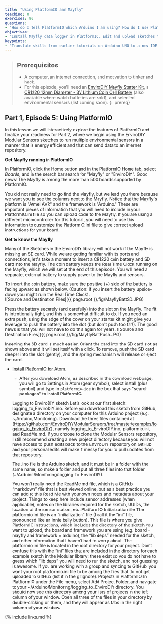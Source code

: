 ```yaml
---
title: "Using PlatformIO and Mayfly"
teaching: 0
exercises: 90
questions:
- "How do I tell PlatformIO which Arduino I am using? How do I use PlatformIO to upload a sketch to an Arduino board? How do I view and edit sketches in PlatformIO?"
objectives:
- "Install Mayfly data logger in PlatformIO. Edit and upload sketches to Mayfly. Set real time clock on Mayfly. Connect sensor to Mayfly."
keypoints:
- "Translate skills from earlier tutorials on Arduino UNO to a new IDE and different logger board."
---
```

> ## Prerequisites
>
> - A computer, an internet connection, and motivation to tinker and hack.
> - For this episode, you'll need an [EnviroDIY Mayfly Starter Kit](https://www.amazon.com/EnviroDIY-Mayfly-Arduino-Compatible-Starter/dp/B01FCVALDW), a [CR1220 12mm Diameter - 3V Lithium Coin Cell Battery](https://www.adafruit.com/product/380) (also available where watch batteries are sold), and selected environmental sensors (list coming soon).
{: .prereq}

## Part 1, Episode 5: Using PlatformIO

In this lesson we will interactively explore the features of PlatformIO and finalize your readiness for Part 2, where we begin using the EnviroDIY Modular Sensors sketches to run multiple environmental sensors in a manner that is energy efficient and that can send data to an internet repository.

**Get Mayfly running in PlatformIO**

In PlatformIO, click the Home button and in the PlatformIO Home tab, select *Boards*, and in the search bar search for "Mayfly" or "EnviroDIY". Good news! The Mayfly is among the more than 500 boards supported by PlatformIO.

You did not really need to go find the Mayfly, but we lead you there because we want you to see the columns next to the Mayfly. Notice that the Mayfly's platform is "Atmel AVR" and the framework is "Arduino." These are important pieces of information that you will need to include in your PlatformIO.ini file so you can upload code to the Mayfly. If you are using a different microcontroller for this tutorial, you will need to use this information to customize the PlatformIO.ini file to give correct upload instructions for your board.

**Get to know the Mayfly**

Many of the Sketches in the EnviroDIY library will not work if the Mayfly is missing an SD card. While we are getting familiar with its ports and connections, let's take a moment to insert a CR1220 coin battery and SD card into the Mayfly. The coin battery keeps the Real Time Clock running on the Mayfly, which we will set at the end of this episode. You will need a separate, external battery to supply power to the Mayfly and sensors.

To insert the coin battery, make sure the positive (+) side of the battery is facing upward as shown below. (Caution: if you insert the battery upside-down you might ruin the Real Time Clock).  
![Source and Destination Files]({{ page.root }}/fig/MayflyBattSD.JPG)

Press the battery securely (and carefully) into the slot on the Mayfly. The fit is intentionally tight, and this is somewhat difficult to do. If you need an extra push, using the edge of the cover on your starter kit might give you leverage to push the battery into the slot (but don't push too far!). The good news is that you will not have to do this again for years.
![Source and Destination Files]({{ page.root }}/fig/MayflyBattPush.JPG)

Inserting the SD card is much easier. Orient the card into the SD card slot as shown above and it will set itself with a click. To remove, push the SD card deeper into the slot (gently), and the spring mechanism will release or eject the card.



- [Install PlatformIO for Atom.](https://platformio.org/install/ide?install=atom)
  - After you download Atom, as described in the download webpage, you will go to Settings in Atom (gear symbol), select install (plus symbol) and type in `platformio-ide` in the box that says "search packages" to install PlatformIO.

  Logging to EnviroDIY sketch
  Let’s look at our first sketch: logging_to_EnviroDIY.ino. Before you download this sketch from GitHub, designate a directory on your computer for this Arduino project (e.g. ~/Arduino/Monitoring). Download the three files contained at (https://github.com/EnviroDIY/ModularSensors/tree/master/examples/logging_to_EnviroDIY), namely logging_to_EnviroDIY.ino, platformio.ini, and ReadMe.md. If you choose to clone the Modular Sensors repository, I still recommend creating a new project directory because you will not have access to push edits back to the EnviroDIY repository on GitHub and your personal edits will make it messy for you to pull updates from that repository.

  The .ino file is the Arduino sketch, and it must be in a folder with the same name, so make a folder and put all three files into that folder (~/Arduino/Monitoring/logging_to_EnviroDIY).

  You won’t really need the ReadMe.md file, which is a GitHub “markdown” file that is best viewed online, but as a best practice you can add to this Read Me with your own notes and metadata about your project. Things to keep here include sensor addresses (when applicable), notes on the libraries required for the sketch, UUIDs, the location of the sensor station, etc.
  PlatformIO Initialization file
  The platformio.ini file is an “initialization” file (I call it the “ini” file, pronounced like an innie belly button). This file is where you give PlatformIO instructions, which includes the directory of the sketch you want to upload, the board and framework you are using (e.g. board = mayfly and framework = arduino), the “lib deps” needed for the sketch, and other information that I haven’t had to worry about. The platformio.ini file is located in the root directory for your project. Don’t confuse this with the “ini” files that are included in the directory for each example sketch in the Modular library; these exist so you do not have to guess which “lib deps” you will need to run the sketch, and not guessing is awesome. If you are working with a group and syncing to GitHub, you want your root platformio.ini file to be among the files that do not get uploaded to GitHub (list it in the gitignore).
  Projects in PlatformIO
  In PlatfiormIO under the File menu, select Add Project Folder, and navigate to your ~/Arduino/Monitoring/logging_to_EnviroDIY directory. You should now see this directory among your lists of projects in the left column of your window. Open all three of the files in your directory by double-clicking on them, and they will appear as tabs in the right column of your window.


{% include links.md %}
